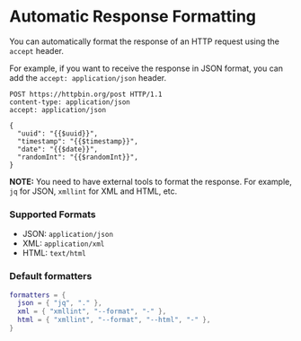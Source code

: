 # Automatic Response Formatting

You can automatically format the response of an HTTP request using the `accept` header.

For example, if you want to receive the response in JSON format, you can add the `accept: application/json` header.

```http title="automatic-response-formatting.http"
POST https://httpbin.org/post HTTP/1.1
content-type: application/json
accept: application/json

{
  "uuid": "{{$uuid}}",
  "timestamp": "{{$timestamp}}",
  "date": "{{$date}}",
  "randomInt": "{{$randomInt}}",
}

```

**NOTE:** You need to have external tools to format the response.
For example, `jq` for JSON, `xmllint` for XML and HTML, etc.

### Supported Formats

- JSON: `application/json`
- XML: `application/xml`
- HTML: `text/html`

### Default formatters

```lua title="default-formatters.lua"
formatters = {
  json = { "jq", "." },
  xml = { "xmllint", "--format", "-" },
  html = { "xmllint", "--format", "--html", "-" },
}
```
